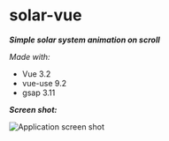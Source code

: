 
# solar-vue

***Simple solar system animation on scroll***

*Made with:*
- Vue 3.2
- vue-use 9.2
- gsap 3.11

***Screen shot:***

![Application screen shot](https://i.postimg.cc/qBxfTqv1/solar-vue.png)